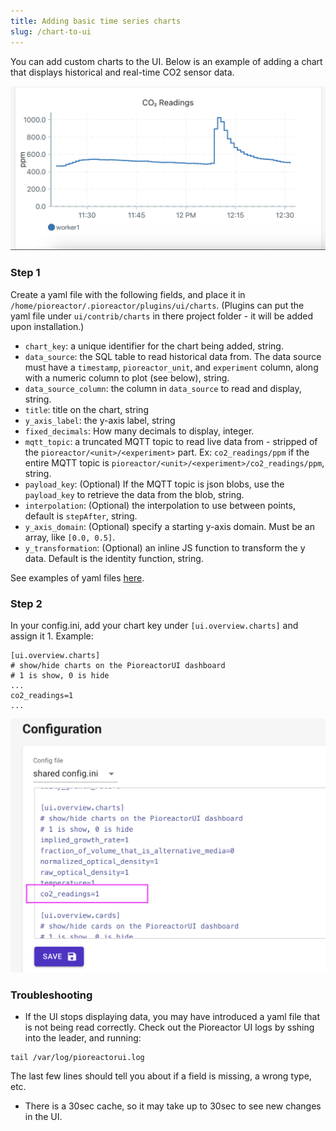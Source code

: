 ```yaml
---
title: Adding basic time series charts
slug: /chart-to-ui
---
```


You can add custom charts to the UI. Below is an example of adding a chart that displays historical and real-time CO2 sensor data.

![custom chart of CO2 reading](/img/developer-guide/custom_chart.png)

### Step 1
Create a yaml file with the following fields, and place it in `/home/pioreactor/.pioreactor/plugins/ui/charts`. (Plugins can put the yaml file under `ui/contrib/charts` in there project folder - it will be added upon installation.)

- `chart_key`: a unique identifier for the chart being added, string.
- `data_source`: the SQL table to read historical data from. The data source must have a `timestamp`, `pioreactor_unit`, and `experiment` column, along with a numeric column to plot (see below), string.
- `data_source_column`: the column in `data_source` to read and display, string.
- `title`: title on the chart, string
- `y_axis_label`: the y-axis label, string
- `fixed_decimals`: How many decimals to display, integer.
- `mqtt_topic`: a truncated MQTT topic to read live data from - stripped of the `pioreactor/<unit>/<experiment>` part. Ex: `co2_readings/ppm` if the entire MQTT topic is `pioreactor/<unit>/<experiment>/co2_readings/ppm`, string.
- `payload_key`: (Optional) If the MQTT topic is json blobs, use the `payload_key` to retrieve the data from the blob, string.
- `interpolation`: (Optional) the interpolation to use between points, default is `stepAfter`, string.
- `y_axis_domain`: (Optional) specify a starting y-axis domain. Must be an array, like `[0.0, 0.5]`.
- `y_transformation`: (Optional) an inline JS function to transform the y data. Default is the identity function, string.

See examples of yaml files [here](https://github.com/Pioreactor/pioreactorui/tree/master/contrib/charts).



### Step 2

In your config.ini, add your chart key under `[ui.overview.charts]` and assign it 1. Example:

```
[ui.overview.charts]
# show/hide charts on the PioreactorUI dashboard
# 1 is show, 0 is hide
...
co2_readings=1
...
```

![](/img/developer-guide/adding_chart_to_config.png)

### Troubleshooting

 - If the UI stops displaying data, you may have introduced a yaml file that is not being read correctly. Check out the Pioreactor UI logs by sshing into the leader, and running:
  ```
  tail /var/log/pioreactorui.log
  ```
  The last few lines should tell you about if a field is missing, a wrong type, etc.
 - There is a 30sec cache, so it may take up to 30sec to see new changes in the UI.



